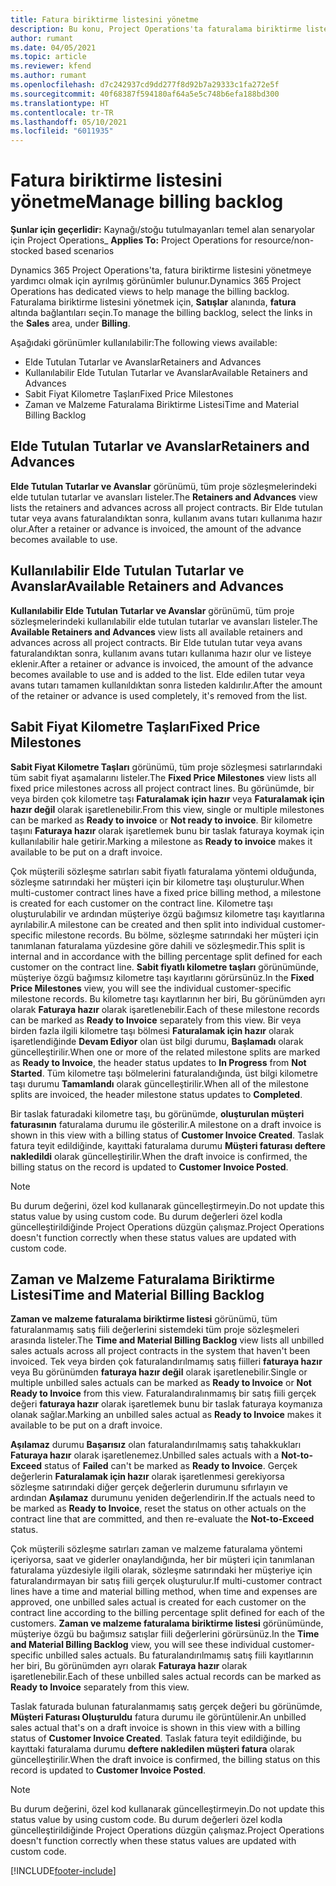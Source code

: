 ```yaml
---
title: Fatura biriktirme listesini yönetme
description: Bu konu, Project Operations'ta faturalama biriktirme listesini görüntüleme ve bunlarla çalışma hakkında bilgiler sağlar.
author: rumant
ms.date: 04/05/2021
ms.topic: article
ms.reviewer: kfend
ms.author: rumant
ms.openlocfilehash: d7c242937cd9dd277f8d92b7a29333c1fa272e5f
ms.sourcegitcommit: 40f68387f594180af64a5e5c748b6efa188bd300
ms.translationtype: HT
ms.contentlocale: tr-TR
ms.lasthandoff: 05/10/2021
ms.locfileid: "6011935"
---
```

# <a name="manage-billing-backlog"></a><span data-ttu-id="eb007-103">Fatura biriktirme listesini yönetme</span><span class="sxs-lookup"><span data-stu-id="eb007-103">Manage billing backlog</span></span>

<span data-ttu-id="eb007-104">**Şunlar için geçerlidir:** Kaynağı/stoğu tutulmayanları temel alan senaryolar için Project Operations</span><span class="sxs-lookup"><span data-stu-id="eb007-104">_ **Applies To:** Project Operations for resource/non-stocked based scenarios</span></span>

<span data-ttu-id="eb007-105">Dynamics 365 Project Operations'ta, fatura biriktirme listesini yönetmeye yardımcı olmak için ayrılmış görünümler bulunur.</span><span class="sxs-lookup"><span data-stu-id="eb007-105">Dynamics 365 Project Operations has dedicated views to help manage the billing backlog.</span></span> <span data-ttu-id="eb007-106">Faturalama biriktirme listesini yönetmek için, **Satışlar** alanında, **fatura** altında bağlantıları seçin.</span><span class="sxs-lookup"><span data-stu-id="eb007-106">To manage the billing backlog, select the links in the **Sales** area, under **Billing**.</span></span> 

<span data-ttu-id="eb007-107">Aşağıdaki görünümler kullanılabilir:</span><span class="sxs-lookup"><span data-stu-id="eb007-107">The following views available:</span></span>

- <span data-ttu-id="eb007-108">Elde Tutulan Tutarlar ve Avanslar</span><span class="sxs-lookup"><span data-stu-id="eb007-108">Retainers and Advances</span></span>
- <span data-ttu-id="eb007-109">Kullanılabilir Elde Tutulan Tutarlar ve Avanslar</span><span class="sxs-lookup"><span data-stu-id="eb007-109">Available Retainers and Advances</span></span>
- <span data-ttu-id="eb007-110">Sabit Fiyat Kilometre Taşları</span><span class="sxs-lookup"><span data-stu-id="eb007-110">Fixed Price Milestones</span></span>
- <span data-ttu-id="eb007-111">Zaman ve Malzeme Faturalama Biriktirme Listesi</span><span class="sxs-lookup"><span data-stu-id="eb007-111">Time and Material Billing Backlog</span></span>

## <a name="retainers-and-advances"></a><span data-ttu-id="eb007-112">Elde Tutulan Tutarlar ve Avanslar</span><span class="sxs-lookup"><span data-stu-id="eb007-112">Retainers and Advances</span></span>

<span data-ttu-id="eb007-113">**Elde Tutulan Tutarlar ve Avanslar** görünümü, tüm proje sözleşmelerindeki elde tutulan tutarlar ve avansları listeler.</span><span class="sxs-lookup"><span data-stu-id="eb007-113">The **Retainers and Advances** view lists the retainers and advances across all project contracts.</span></span> <span data-ttu-id="eb007-114">Bir Elde tutulan tutar veya avans faturalandıktan sonra, kullanım avans tutarı kullanıma hazır olur.</span><span class="sxs-lookup"><span data-stu-id="eb007-114">After a retainer or advance is invoiced, the amount of the advance becomes available to use.</span></span>

## <a name="available-retainers-and-advances"></a><span data-ttu-id="eb007-115">Kullanılabilir Elde Tutulan Tutarlar ve Avanslar</span><span class="sxs-lookup"><span data-stu-id="eb007-115">Available Retainers and Advances</span></span>

<span data-ttu-id="eb007-116">**Kullanılabilir Elde Tutulan Tutarlar ve Avanslar** görünümü, tüm proje sözleşmelerindeki kullanılabilir elde tutulan tutarlar ve avansları listeler.</span><span class="sxs-lookup"><span data-stu-id="eb007-116">The **Available Retainers and Advances** view lists all available retainers and advances across all project contracts.</span></span> <span data-ttu-id="eb007-117">Bir Elde tutulan tutar veya avans faturalandıktan sonra, kullanım avans tutarı kullanıma hazır olur ve listeye eklenir.</span><span class="sxs-lookup"><span data-stu-id="eb007-117">After a retainer or advance is invoiced, the amount of the advance becomes available to use and is added to the list.</span></span> <span data-ttu-id="eb007-118">Elde edilen tutar veya avans tutarı tamamen kullanıldıktan sonra listeden kaldırılır.</span><span class="sxs-lookup"><span data-stu-id="eb007-118">After the amount of the retainer or advance is used completely, it's removed from the list.</span></span>

## <a name="fixed-price-milestones"></a><span data-ttu-id="eb007-119">Sabit Fiyat Kilometre Taşları</span><span class="sxs-lookup"><span data-stu-id="eb007-119">Fixed Price Milestones</span></span>

<span data-ttu-id="eb007-120">**Sabit Fiyat Kilometre Taşları** görünümü, tüm proje sözleşmesi satırlarındaki tüm sabit fiyat aşamalarını listeler.</span><span class="sxs-lookup"><span data-stu-id="eb007-120">The **Fixed Price Milestones** view lists all fixed price milestones across all project contract lines.</span></span> <span data-ttu-id="eb007-121">Bu görünümde, bir veya birden çok kilometre taşı **Faturalamak için hazır** veya **Faturalamak için hazır değil** olarak işaretlenebilir.</span><span class="sxs-lookup"><span data-stu-id="eb007-121">From this view, single or multiple milestones can be marked as **Ready to invoice** or **Not ready to invoice**.</span></span> <span data-ttu-id="eb007-122">Bir kilometre taşını **Faturaya hazır** olarak işaretlemek bunu bir taslak faturaya koymak için kullanılabilir hale getirir.</span><span class="sxs-lookup"><span data-stu-id="eb007-122">Marking a milestone as **Ready to invoice** makes it available to be put on a draft invoice.</span></span>

<span data-ttu-id="eb007-123">Çok müşterili sözleşme satırları sabit fiyatlı faturalama yöntemi olduğunda, sözleşme satırındaki her müşteri için bir kilometre taşı oluşturulur.</span><span class="sxs-lookup"><span data-stu-id="eb007-123">When multi-customer contract lines have a fixed price billing method, a milestone is created for each customer on the contract line.</span></span> <span data-ttu-id="eb007-124">Kilometre taşı oluşturulabilir ve ardından müşteriye özgü bağımsız kilometre taşı kayıtlarına ayrılabilir.</span><span class="sxs-lookup"><span data-stu-id="eb007-124">A milestone can be created and then split into individual customer-specific milestone records.</span></span> <span data-ttu-id="eb007-125">Bu bölme, sözleşme satırındaki her müşteri için tanımlanan faturalama yüzdesine göre dahili ve sözleşmedir.</span><span class="sxs-lookup"><span data-stu-id="eb007-125">This split is internal and in accordance with the billing percentage split defined for each customer on the contract line.</span></span> <span data-ttu-id="eb007-126">**Sabit fiyatlı kilometre taşları** görünümünde, müşteriye özgü bağımsız kilometre taşı kayıtlarını görürsünüz.</span><span class="sxs-lookup"><span data-stu-id="eb007-126">In the **Fixed Price Milestones** view, you will see the individual customer-specific milestone records.</span></span> <span data-ttu-id="eb007-127">Bu kilometre taşı kayıtlarının her biri, Bu görünümden ayrı olarak **Faturaya hazır** olarak işaretlenebilir.</span><span class="sxs-lookup"><span data-stu-id="eb007-127">Each of these milestone records can be marked as **Ready to Invoice** separately from this view.</span></span> <span data-ttu-id="eb007-128">Bir veya birden fazla ilgili kilometre taşı bölmesi **Faturalamak için hazır** olarak işaretlendiğinde **Devam Ediyor** olan üst bilgi durumu, **Başlamadı** olarak güncelleştirilir.</span><span class="sxs-lookup"><span data-stu-id="eb007-128">When one or more of the related milestone splits are marked as **Ready to Invoice**, the header status updates to **In Progress** from **Not Started**.</span></span> <span data-ttu-id="eb007-129">Tüm kilometre taşı bölmelerini faturalandığında, üst bilgi kilometre taşı durumu **Tamamlandı** olarak güncelleştirilir.</span><span class="sxs-lookup"><span data-stu-id="eb007-129">When all of the milestone splits are invoiced, the header milestone status updates to **Completed**.</span></span>

<span data-ttu-id="eb007-130">Bir taslak faturadaki kilometre taşı, bu görünümde, **oluşturulan müşteri faturasının** faturalama durumu ile gösterilir.</span><span class="sxs-lookup"><span data-stu-id="eb007-130">A milestone on a draft invoice is shown in this view with a billing status of **Customer Invoice Created**.</span></span> <span data-ttu-id="eb007-131">Taslak fatura teyit edildiğinde, kayıttaki faturalama durumu **Müşteri faturası deftere nakledildi** olarak güncelleştirilir.</span><span class="sxs-lookup"><span data-stu-id="eb007-131">When the draft invoice is confirmed, the billing status on the record is updated to **Customer Invoice Posted**.</span></span> 

> [!NOTE] 
> <span data-ttu-id="eb007-132">Bu durum değerini, özel kod kullanarak güncelleştirmeyin.</span><span class="sxs-lookup"><span data-stu-id="eb007-132">Do not update this status value by using custom code.</span></span> <span data-ttu-id="eb007-133">Bu durum değerleri özel kodla güncelleştirildiğinde Project Operations düzgün çalışmaz.</span><span class="sxs-lookup"><span data-stu-id="eb007-133">Project Operations doesn't function correctly when these status values are updated with custom code.</span></span>

## <a name="time-and-material-billing-backlog"></a><span data-ttu-id="eb007-134">Zaman ve Malzeme Faturalama Biriktirme Listesi</span><span class="sxs-lookup"><span data-stu-id="eb007-134">Time and Material Billing Backlog</span></span>

<span data-ttu-id="eb007-135">**Zaman ve malzeme faturalama biriktirme listesi** görünümü, tüm faturalanmamış satış fiili değerlerini sistemdeki tüm proje sözleşmeleri arasında listeler.</span><span class="sxs-lookup"><span data-stu-id="eb007-135">The **Time and Material Billing Backlog** view lists all unbilled sales actuals across all project contracts in the system that haven't been invoiced.</span></span> <span data-ttu-id="eb007-136">Tek veya birden çok faturalandırılmamış satış fiilleri **faturaya hazır** veya Bu görünümden **faturaya hazır değil** olarak işaretlenebilir.</span><span class="sxs-lookup"><span data-stu-id="eb007-136">Single or multiple unbilled sales actuals can be marked as **Ready to Invoice** or **Not Ready to Invoice** from this view.</span></span> <span data-ttu-id="eb007-137">Faturalandıralınmamış bir satış fiili gerçek değeri **faturaya hazır** olarak işaretlemek bunu bir taslak faturaya koymanıza olanak sağlar.</span><span class="sxs-lookup"><span data-stu-id="eb007-137">Marking an unbilled sales actual as **Ready to Invoice** makes it available to be put on a draft invoice.</span></span>

<span data-ttu-id="eb007-138">**Aşılamaz** durumu **Başarısız** olan faturalandırılmamış satış tahakkukları **Faturaya hazır** olarak işaretlenemez.</span><span class="sxs-lookup"><span data-stu-id="eb007-138">Unbilled sales actuals with a **Not-to-Exceed** status of **Failed** can't be marked as **Ready to Invoice**.</span></span> <span data-ttu-id="eb007-139">Gerçek değerlerin **Faturalamak için hazır** olarak işaretlenmesi gerekiyorsa sözleşme satırındaki diğer gerçek değerlerin durumunu sıfırlayın ve ardından **Aşılamaz** durumunu yeniden değerlendirin.</span><span class="sxs-lookup"><span data-stu-id="eb007-139">If the actuals need to be marked as **Ready to Invoice**, reset the status on other actuals on the contract line that are committed, and then re-evaluate the **Not-to-Exceed** status.</span></span>

<span data-ttu-id="eb007-140">Çok müşterili sözleşme satırları zaman ve malzeme faturalama yöntemi içeriyorsa, saat ve giderler onaylandığında, her bir müşteri için tanımlanan faturalama yüzdesiyle ilgili olarak, sözleşme satırındaki her müşteriye için faturalandırmayan bir satış fiili gerçek oluşturulur.</span><span class="sxs-lookup"><span data-stu-id="eb007-140">If multi-customer contract lines have a time and material billing method, when time and expenses are approved, one unbilled sales actual is created for each customer on the contract line according to the billing percentage split defined for each of the customers.</span></span> <span data-ttu-id="eb007-141">**Zaman ve malzeme faturalama biriktirme listesi** görünümünde, müşteriye özgü bu bağımsız satışlar fiili değerlerini görürsünüz.</span><span class="sxs-lookup"><span data-stu-id="eb007-141">In the **Time and Material Billing Backlog** view, you will see these individual customer-specific unbilled sales actuals.</span></span> <span data-ttu-id="eb007-142">Bu faturalandırılmamış satış fiili kayıtlarının her biri, Bu görünümden ayrı olarak **Faturaya hazır** olarak işaretlenebilir.</span><span class="sxs-lookup"><span data-stu-id="eb007-142">Each of these unbilled sales actual records can be marked as **Ready to Invoice** separately from this view.</span></span>

<span data-ttu-id="eb007-143">Taslak faturada bulunan faturalanmamış satış gerçek değeri bu görünümde, **Müşteri Faturası Oluşturuldu** fatura durumu ile görüntülenir.</span><span class="sxs-lookup"><span data-stu-id="eb007-143">An unbilled sales actual that's on a draft invoice is shown in this view with a billing status of **Customer Invoice Created**.</span></span> <span data-ttu-id="eb007-144">Taslak fatura teyit edildiğinde, bu kayıttaki faturalama durumu **deftere nakledilen müşteri fatura** olarak güncelleştirilir.</span><span class="sxs-lookup"><span data-stu-id="eb007-144">When the draft invoice is confirmed, the billing status on this record is updated to **Customer Invoice Posted**.</span></span> 

> [!NOTE] 
> <span data-ttu-id="eb007-145">Bu durum değerini, özel kod kullanarak güncelleştirmeyin.</span><span class="sxs-lookup"><span data-stu-id="eb007-145">Do not update this status value by using custom code.</span></span> <span data-ttu-id="eb007-146">Bu durum değerleri özel kodla güncelleştirildiğinde Project Operations düzgün çalışmaz.</span><span class="sxs-lookup"><span data-stu-id="eb007-146">Project Operations doesn't function correctly when these status values are updated with custom code.</span></span>


[!INCLUDE[footer-include](../includes/footer-banner.md)]
